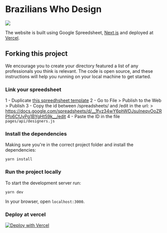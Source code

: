 # Brazilians Who Design

![](https://www.dropbox.com/s/x5udk39ad57ayp5/brazilianswhodesignthumb.png?raw=1)

The website is built using Google Spreedsheet, [Next.js](https://nextjs.org/) and deployed at [Vercel](https://vercel.com/).

## Forking this project

We encourage you to create your directory featured a list of any professionals you think is relevant. The code is open source, and these instructions will help you running on your local machine to get started.

### Link your spreedsheet

1 - Duplicate [this spreedhsheet template](https://docs.google.com/spreadsheets/d/12LLA-NoHin0zQfmpEblgMjd260bmriLMowBAH1QDOhI/edit?usp=sharing)
2 - Go to File > Publish to the Web > Publish
3 - Copy the id between /spreadsheets/ and /edit in the url: 
	> https://docs.google.com/spreadsheets/d/__1fvz34wY6phWDJsuIneqvOoZRPfo6CfJyPg1BYgHt59k__/edit
4 - Paste the ID in the file `pages/api/designers.js`

### Install the dependencies

Making sure you're in the correct project folder and install the dependencies:

```
yarn install
```

### Run the project locally

To start the development server run:

```
yarn dev
```

In your browser, open `localhost:3000`.


### Deploy at vercel

[![Deploy with Vercel](https://vercel.com/button)](https://vercel.com/import/project?template=https%3A%2F%2Fgithub.com%2Fzehfernandes%2Fbrazilianswhodesign)


